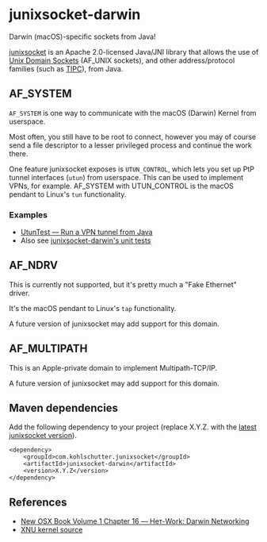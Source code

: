 # junixsocket-darwin

Darwin (macOS)-specific sockets from Java!

[junixsocket](https://kohlschutter.github.io/junixsocket/) is an Apache 2.0-licensed Java/JNI library that allows the use of
[Unix Domain Sockets](https://en.wikipedia.org/wiki/Unix_domain_socket) (AF_UNIX sockets), and
other address/protocol families (such as [TIPC](http://tipc.io/)), from Java.

## AF_SYSTEM

`AF_SYSTEM` is one way to communicate with the macOS (Darwin) Kernel from userspace.

Most often, you still have to be root to connect, however you may of course send a file descriptor
to a lesser privileged process and continue the work there.

One feature junixsocket exposes is `UTUN_CONTROL`, which lets you set up PtP tunnel interfaces (`utun`)
from userspace. This can be used to implement VPNs, for example. AF_SYSTEM with UTUN_CONTROL is
the macOS pendant to Linux's `tun` functionality.

### Examples

* [UtunTest — Run a VPN tunnel from Java](https://kohlschutter.github.io/junixsocket/junixsocket-darwin/xref-test/org/newsclub/net/unix/darwin/system/UtunTest.html)
* Also see [junixsocket-darwin's unit tests](https://kohlschutter.github.io/junixsocket/junixsocket-darwin/xref-test/index.html)

## AF_NDRV

This is currently not supported, but it's pretty much a "Fake Ethernet" driver.

It's the macOS pendant to Linux's `tap` functionality.

A future version of junixsocket may add support for this domain.

## AF_MULTIPATH

This is an Apple-private domain to implement Multipath-TCP/IP.

A future version of junixsocket may add support for this domain.

## Maven dependencies

Add the following dependency to your project (replace X.Y.Z. with the
[latest junixsocket version](https://kohlschutter.github.io/junixsocket/changelog.html)).

    <dependency>
        <groupId>com.kohlschutter.junixsocket</groupId>
        <artifactId>junixsocket-darwin</artifactId>
        <version>X.Y.Z</version>
    </dependency>
    
## References

* [New OSX Book Volume 1 Chapter 16 — Нет-Work: Darwin Networking](http://newosxbook.com/bonus/vol1ch16.html)
* [XNU kernel source](https://github.com/apple-oss-distributions/xnu)
